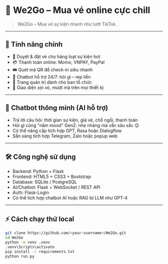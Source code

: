 # 🎫 We2Go – Mua vé online cực chill

> We2Go – Mua vé sự kiện nhanh như lướt TikTok.  

---

## 🌟 Tính năng chính

- 📅 Duyệt & đặt vé cho hàng loạt sự kiện hot
- 💳 Thanh toán online: Momo, VNPAY, PayPal
- 🎟️ Quét mã QR để check-in siêu nhanh
- 🧠 Chatbot hỗ trợ 24/7: hỏi gì – rep liền
- 🧾 Trang quản trị dành cho ban tổ chức
- 📱 Giao diện xịn xò, mượt mà trên mọi thiết bị

---

## 🤖 Chatbot thông minh (AI hỗ trợ)

- Trả lời câu hỏi: thời gian sự kiện, giá vé, chỗ ngồi, thanh toán
- Hỏi gì cũng "nắm mood" GenZ: nhẹ nhàng mà vẫn sâu sắc 😉
- Có thể nâng cấp tích hợp GPT, Rasa hoặc Dialogflow
- Sẵn sàng tích hợp Telegram, Zalo hoặc popup web

---

## 🛠 Công nghệ sử dụng

- Backend: Python + Flask
- Frontend: HTML5 + CSS3 + Bootstrap
- Database: SQLite / PostgreSQL
- AI/Chatbot: Flask + WebSocket / REST API
- Auth: Flask-Login
- Có thể tích hợp chatbot AI hoặc RAG từ LLM như GPT-4

---

## ⚡ Cách chạy thử local

```bash
git clone https://github.com/<your-username>/We2Go.git
cd We2Go
python -m venv .venv
.venv\Scripts\activate
pip install -r requirements.txt
python run.py
